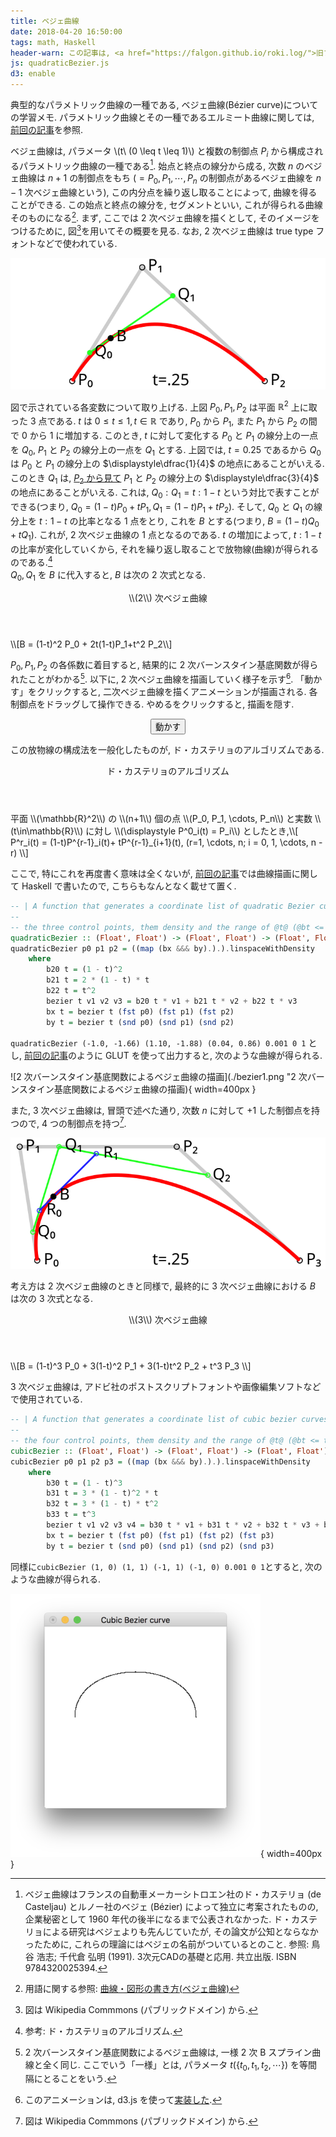 ```yaml
---
title: ベジェ曲線
date: 2018-04-20 16:50:00
tags: math, Haskell
header-warn: この記事は, <a href="https://falgon.github.io/roki.log/">旧ブログ</a>から移植された記事です. よって, その内容として, <a href="https://falgon.github.io/roki.log/">旧ブログ</a>に依存した文脈が含まれている可能性があります. 予めご了承下さい.
js: quadraticBezier.js
d3: enable
---
```


典型的なパラメトリック曲線の一種である, ベジェ曲線(Bézier curve)についての学習メモ. パラメトリック曲線とその一種であるエルミート曲線に関しては, [前回の記事](/roki.log/2018/04/15/hermite-curve/)を参照.

ベジェ曲線は, パラメータ \\(t\\ (0 \leq t \leq 1)\\) 
と複数の制御点 $P_i$ から構成されるパラメトリック曲線の一種である[^1].
始点と終点の線分から成る, 次数 $n$ のベジェ曲線は $n+1$ の制御点をもち
($= P_0, P_1, \cdots, P_n$ の制御点があるベジェ曲線を $n-1$ 次ベジェ曲線という),
この内分点を繰り返し取ることによって, 曲線を得ることができる. 
この始点と終点の線分を, セグメントといい, これが得られる曲線そのものになる[^2]. 
まず, ここでは 2 次ベジェ曲線を描くとして, そのイメージをつけるために, 図[^3]を用いてその概要を見る.
なお, 2 次ベジェ曲線は true type フォントなどで使われている.

![2 次ベジェ曲線を描画する途中経過](./bezierstatic.svg "2 次ベジェ曲線描画の途中経過")

<!--more-->

図で示されている各変数について取り上げる.
上図 $P_0, P_1, P_2$ は平面 $\mathbb{R}^2$ 上に取った 3 点である.
$t$ は $0 \leq t \leq 1, t \in \mathbb{R}$ であり, $P_0$ から $P_1$, また $P_1$ から $P_2$ の間で $0$ から $1$ に増加する. 
このとき, $t$ に対して変化する $P_0$ と $P_1$ の線分上の一点を $Q_0$, $P_1$ と $P_2$ の線分上の一点を $Q_1$ とする.
上図では, $t=0.25$ であるから $Q_0$ は $P_0$ と $P_1$ の線分上の $\displaystyle\dfrac{1}{4}$ の地点にあることがいえる.
このとき $Q_1$ は, <u>$P_2$ から見て</u> $P_1$ と $P_2$ の線分上の $\displaystyle\dfrac{3}{4}$ の地点にあることがいえる.
これは, $Q_0 : Q_1 = t : 1 - t$ という対比で表すことができる(つまり, $Q_0 = (1-t)P_0 + tP_1, Q_1 = (1-t)P_1 + tP_2$).
そして, $Q_0$ と $Q_1$ の線分上を $t : 1-t$ の比率となる 1 点をとり, これを $B$ とする(つまり, $B=(1-t)Q_0+tQ_1$).
これが, 2 次ベジェ曲線の 1 点となるのである. $t$ の増加によって, $t : 1-t$ の比率が変化していくから, それを繰り返し取ることで放物線(曲線)が得られるのである.[^4]<br>
$Q_0, Q_1$ を $B$ に代入すると, $B$ は次の 2 次式となる.

<div class="m-def">
<header class="m-def-title"><p><span id="2dim-bezier">\\(2\\) 次ベジェ曲線</span></p></header>
<div class="m-def-content">
\\[B = (1-t)^2 P_0 + 2t(1-t)P_1+t^2 P_2\\]
</div>
</div>

$P_0, P_1, P_2$ の各係数に着目すると, 結果的に 2 次バーンスタイン基底関数が得られたことがわかる[^5].
以下に, 2 次ベジェ曲線を描画していく様子を示す[^6]. 
「動かす」をクリックすると, 二次ベジェ曲線を描くアニメーションが描画される.
各制御点をドラッグして操作できる. やめるをクリックすると, 描画を隠す.

<div class="box has-text-centered is-shadowless">
<div style="text-align: center;">
<input 
    id="bezierButton" 
    class="button is-link is-light" 
    type="button" 
    value="動かす" onclick="drawBezier()" />
</div>
<div id="vis"></div>
</div>

この放物線の構成法を一般化したものが, ド・カステリョのアルゴリズムである.

<div class="m-def">
<header class="m-def-title"><p><span id="deCasteljaus-algorithm">ド・カステリョのアルゴリズム</span></p></header>
<div class="m-def-content">
平面 \\(\mathbb{R}^2\\) の \\(n+1\\) 個の点 \\(P_0, P_1, \cdots, P_n\\) と実数 \\(t\in\mathbb{R}\\) に対し 
\\(\displaystyle P^0_i(t) = P_i\\) としたとき,\\[
P^r_i(t) = (1-t)P^{r-1}_i(t)+ tP^{r-1}_{i+1}(t), (r=1, \cdots, n; i = 0, 1, \cdots, n - r)
\\]
</div>
</div>

ここで, 特にこれを再度書く意味は全くないが, 
[前回の記事](/roki.log/2018/04/15/hermite-curve/)では曲線描画に関して 
Haskell で書いたので, こちらもなんとなく載せて置く.

```Haskell
-- | A function that generates a coordinate list of quadratic Bezier curves according to 
--
-- the three control points, them density and the range of @t@ (@bt <= t <= et@).
quadraticBezier :: (Float', Float') -> (Float', Float') -> (Float', Float') -> Float' -> Int -> Int -> [(Float, Float)]
quadraticBezier p0 p1 p2 = ((map (bx &&& by).).).linspaceWithDensity
    where
        b20 t = (1 - t)^2
        b21 t = 2 * (1 - t) * t
        b22 t = t^2
        bezier t v1 v2 v3 = b20 t * v1 + b21 t * v2 + b22 t * v3
        bx t = bezier t (fst p0) (fst p1) (fst p2)
        by t = bezier t (snd p0) (snd p1) (snd p2)
```
`quadraticBezier (-1.0, -1.66) (1.10, -1.88) (0.04, 0.86) 0.001 0 1` とし,
[前回の記事](/roki.log/2018/04/15/hermite-curve/)のように GLUT を使って出力すると, 次のような曲線が得られる.

![2 次バーンスタイン基底関数によるベジェ曲線の描画](./bezier1.png "2 次バーンスタイン基底関数によるベジェ曲線の描画){ width=400px }

また, 3 次ベジェ曲線は, 冒頭で述べた通り, 次数 $n$ に対して $+1$ した制御点を持つので, $4$ つの制御点を持つ[^3].

![3 次ベジェ曲線を描画する途中経過](./triplebezier.svg "3 次ベジェ曲線描画の途中経過")

考え方は 2 次ベジェ曲線のときと同様で, 最終的に 3 次ベジェ曲線における $B$ は次の 3 次式となる.

<div class="m-def">
<header class="m-def-title"><p><span id="3dim-bezier">\\(3\\) 次ベジェ曲線</span></p></header>
<div class="m-def-content">
\\[B = (1-t)^3 P_0 + 3(1-t)^2 P_1 + 3(1-t)t^2 P_2 + t^3 P_3 \\]
</div>
</div>

3 次ベジェ曲線は, アドビ社のポストスクリプトフォントや画像編集ソフトなどで使用されている.

```Haskell
-- | A function that generates a coordinate list of cubic bezier curves according to 
--
-- the four control points, them density and the range of @t@ (@bt <= t <= et@).
cubicBezier :: (Float', Float') -> (Float', Float') -> (Float', Float') -> (Float', Float') -> Float' -> Int -> Int -> [(Float', Float')]
cubicBezier p0 p1 p2 p3 = ((map (bx &&& by).).).linspaceWithDensity
    where
        b30 t = (1 - t)^3
        b31 t = 3 * (1 - t)^2 * t
        b32 t = 3 * (1 - t) * t^2
        b33 t = t^3
        bezier t v1 v2 v3 v4 = b30 t * v1 + b31 t * v2 + b32 t * v3 + b33 t * v4
        bx t = bezier t (fst p0) (fst p1) (fst p2) (fst p3)
        by t = bezier t (snd p0) (snd p1) (snd p2) (snd p3)
```
同様に`cubicBezier (1, 0) (1, 1) (-1, 1) (-1, 0) 0.001 0 1`とすると, 次のような曲線が得られる.

![3 次バーンスタイン基底関数によるベジェ曲線の描画](./cubicBezier.png "3 次バーンスタイン基底関数によるベジェ曲線の描画"){ width=400px }

[^1]: ベジェ曲線はフランスの自動車メーカーシトロエン社のド・カステリョ (de Casteljau) とルノー社のベジェ (Bézier) によって独立に考案されたものの, 企業秘密として 1960 年代の後半になるまで公表されなかった. ド・カステリョによる研究はベジェよりも先んじていたが, その論文が公知とならなかったために, これらの理論にはベジェの名前がついているとのこと. 参照: 鳥谷 浩志; 千代倉 弘明 (1991). 3次元CADの基礎と応用. 共立出版. ISBN 9784320025394.
[^2]: 用語に関する参照: [曲線・図形の書き方(ベジェ曲線)](http://tomari.org/main/java/kyokusen/bezier.html)
[^3]: 図は Wikipedia Commmons (パブリックドメイン) から.
[^4]: 参考: ド・カステリョのアルゴリズム.
[^5]: 2 次バーンスタイン基底関数によるベジェ曲線は, 一様 2 次 B スプライン曲線と全く同じ. ここでいう「一様」とは, パラメータ $t(\{t_0, t_1, t_2, \cdots\})$ を等間隔にとることをいう.
[^6]: このアニメーションは, d3.js を使って[実装した](https://github.com/falgon/roki.log/blob/gh-pages/js/quadraticBezier.js).
